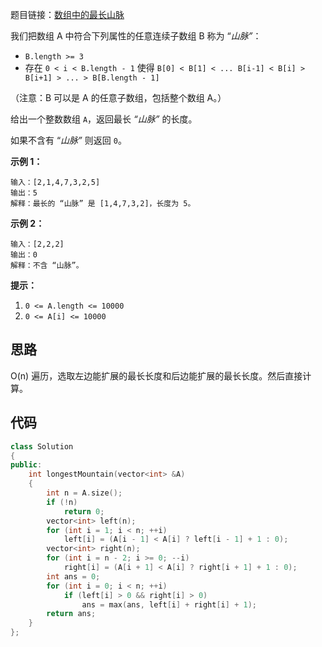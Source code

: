 题目链接：[数组中的最长山脉](https://leetcode-cn.com/problems/longest-mountain-in-array/)

我们把数组 A 中符合下列属性的任意连续子数组 B 称为 “*山脉”*：

- `B.length >= 3`
- 存在 `0 < i < B.length - 1` 使得 `B[0] < B[1] < ... B[i-1] < B[i] > B[i+1] > ... > B[B.length - 1]`

（注意：B 可以是 A 的任意子数组，包括整个数组 A。）

给出一个整数数组 `A`，返回最长 *“山脉”* 的长度。

如果不含有 “*山脉”* 则返回 `0`。

 

**示例 1：**

```
输入：[2,1,4,7,3,2,5]
输出：5
解释：最长的 “山脉” 是 [1,4,7,3,2]，长度为 5。
```

**示例 2：**

```
输入：[2,2,2]
输出：0
解释：不含 “山脉”。
```

 

**提示：**

1. `0 <= A.length <= 10000`
2. `0 <= A[i] <= 10000`

## 思路

O(n) 遍历，选取左边能扩展的最长长度和后边能扩展的最长长度。然后直接计算。

## 代码

```cpp
class Solution
{
public:
    int longestMountain(vector<int> &A)
    {
        int n = A.size();
        if (!n)
            return 0;
        vector<int> left(n);
        for (int i = 1; i < n; ++i)
            left[i] = (A[i - 1] < A[i] ? left[i - 1] + 1 : 0);
        vector<int> right(n);
        for (int i = n - 2; i >= 0; --i)
            right[i] = (A[i + 1] < A[i] ? right[i + 1] + 1 : 0);
        int ans = 0;
        for (int i = 0; i < n; ++i)
            if (left[i] > 0 && right[i] > 0)
                ans = max(ans, left[i] + right[i] + 1);
        return ans;
    }
};
```

